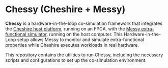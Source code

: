 # Chessy (Cheshire + Messy)

**Chessy** is a hardware-in-the-loop co-simulation framework that integrates the [Cheshire host platform](https://github.com/pulp-platform/cheshire), running on an FPGA, with the [Messy extra-functional simulator](https://github.com/eml-eda/messy), running on the host computer. This Hardware-in-the-Loop setup allows Messy to monitor and simulate extra-functional properties while Cheshire executes workloads in real hardware.

This repository contains the utilities to run Chessy, including the necessary scripts and configurations to set up the co-simulation environment.
